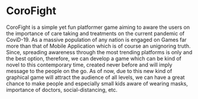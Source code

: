 # CoroFight
CoroFight is a simple yet fun platformer game aiming to aware the users on the importance of care taking and treatments on the current pandemic of CoviD-19. As a massive population of any nation is engaged on Games far more than that of Mobile Application which is of course an unignoring truth. Since, spreading awareness through the most trending platforms is only and the best option, therefore, we can develop a game which can be kind of novel to this contemporary time, created never before and will imply message to the people on the go. As of now, due to this new kind of graphical game will attract the audience of all levels, we can have a great chance to make people and especially small kids aware of wearing masks, importance of doctors, social-distancing, etc.
